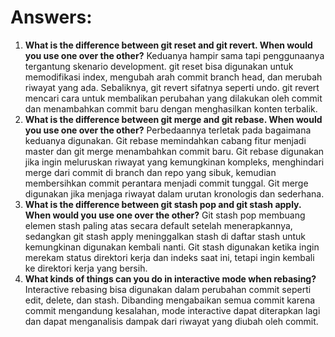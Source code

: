 # Answers:
1.	**What is the difference between git reset and git revert. When would you use one over the other?**
Keduanya hampir sama tapi penggunaanya tergantung skenario development. git reset bisa digunakan untuk memodifikasi index, mengubah arah commit branch head, dan merubah riwayat yang ada. Sebaliknya, git revert sifatnya seperti undo. git revert mencari cara untuk membalikan perubahan yang dilakukan oleh commit dan menambahkan commit baru dengan menghasilkan konten terbalik.
2.	**What is the difference between git merge and git rebase. When would you use one over the other?**
Perbedaannya terletak pada bagaimana keduanya digunakan. Git rebase memindahkan cabang fitur menjadi master dan git merge menambahkan commit baru. Git rebase digunakan jika ingin meluruskan riwayat yang kemungkinan kompleks, menghindari merge dari commit di branch dan repo yang sibuk, kemudian membersihkan commit perantara menjadi commit tunggal. Git merge digunakan jika menjaga riwayat dalam urutan kronologis dan sederhana.
3.	**What is the difference between git stash pop and git stash apply. When would you use one over the other?**
Git stash pop membuang elemen stash paling atas secara default setelah menerapkannya, sedangkan git stash apply meninggalkan stash di daftar stash untuk kemungkinan digunakan kembali nanti. Git stash digunakan ketika ingin merekam status direktori kerja dan indeks saat ini, tetapi ingin kembali ke direktori kerja yang bersih.
4.	**What kinds of things can you do in interactive mode when rebasing?**
Interactive rebasing bisa digunakan dalam perubahan commit seperti edit, delete, dan stash. Dibanding mengabaikan semua commit karena commit mengandung kesalahan, mode interactive dapat diterapkan lagi dan dapat menganalisis dampak dari riwayat yang diubah oleh commit.

